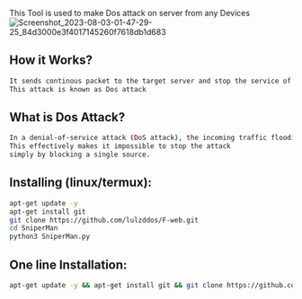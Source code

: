 This Tool is used to make Dos attack on server from any Devices
![Screenshot_2023-08-03-01-47-29-25_84d3000e3f4017145260f7618db1d683](https://github.com/lulzddos/F-web/assets/141240416/23fc7a5a-c0e4-4ee4-bf0b-f4b2c2752ce5)

## How it Works?
```sh
It sends continous packet to the target server and stop the service of server
This attack is known as Dos attack
```
## What is Dos Attack?
```sh
In a denial-of-service attack (DoS attack), the incoming traffic flooding the victim originates from Attacker.
This effectively makes it impossible to stop the attack
simply by blocking a single source.
```
## Installing (linux/termux):
```sh
apt-get update -y
apt-get install git
git clone https://github.com/lulzddos/F-web.git
cd SniperMan
python3 SniperMan.py
```
## One line Installation:
````sh
apt-get update -y && apt-get install git && git clone https://github.com/lulzddos/F-web.git && cd F-web && python3 F-web.py
